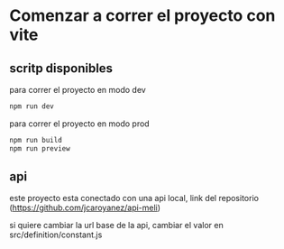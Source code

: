 # Comenzar a correr el proyecto con vite

## scritp disponibles

para correr el proyecto en modo dev
```sh
npm run dev
```

para correr el proyecto en modo prod
```sh
npm run build
npm run preview
```

## api

este proyecto esta conectado con una api local, link del repositorio (https://github.com/jcaroyanez/api-meli)

si quiere cambiar la url base de la api, cambiar el valor en src/definition/constant.js